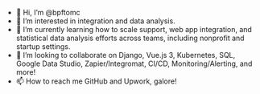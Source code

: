 - 👋 Hi, I’m @bpftomc
- 👀 I’m interested in integration and data analysis.
- 🌱 I’m currently learning how to scale support, web app integration, and statistical data analysis efforts across teams, including nonprofit and startup settings.
- 💞️ I’m looking to collaborate on Django, Vue.js 3, Kubernetes, SQL, Google Data Studio, Zapier/Integromat, CI/CD, Monitoring/Alerting, and more!
- 📫 How to reach me GitHub and Upwork, galore!

<!---
bpftomc/bpftomc is a ✨ special ✨ repository because its `README.md` (this file) appears on your GitHub profile.
You can click the Preview link to take a look at your changes.
--->
